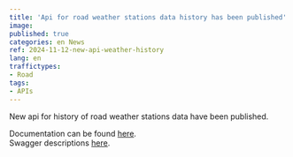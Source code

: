 ```yaml
---
title: 'Api for road weather stations data history has been published'
image:
published: true
categories: en News
ref: 2024-11-12-new-api-weather-history
lang: en
traffictypes:
- Road
tags:
- APIs
---
```


New api for history of road weather stations data have been published.

Documentation can be found
[here](/en/road-traffic/#current-data-of-road-weather-stations).\
Swagger descriptions [here](https://tie.digitraffic.fi/swagger/#/Weather%20V1).
